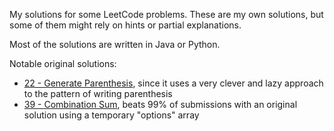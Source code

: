 My solutions for some LeetCode problems. These are my own solutions, but some of them might rely on hints or partial explanations.

Most of the solutions are written in Java or Python.

Notable original solutions:

- [22 - Generate Parenthesis](https://github.com/andre-koga/leetcode-solutions/blob/main/022-generate-parenthesis.py), since it uses a very clever and lazy approach to the pattern of writing parenthesis
- [39 - Combination Sum](https://github.com/andre-koga/leetcode-solutions/blob/main/039-combination-sum.py), beats 99% of submissions with an original solution using a temporary "options" array
